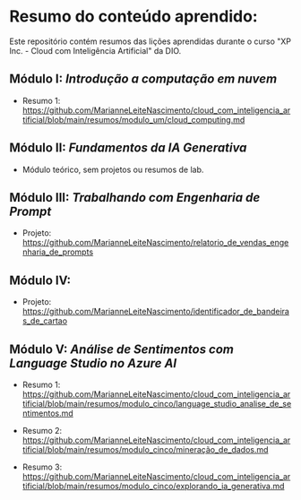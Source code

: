 # Resumo do conteúdo aprendido:
Este repositório contém resumos das lições aprendidas durante o curso "XP Inc. - Cloud com Inteligência Artificial" da DIO.

## Módulo I: *Introdução a computação em nuvem*

- Resumo 1: https://github.com/MarianneLeiteNascimento/cloud_com_inteligencia_artificial/blob/main/resumos/modulo_um/cloud_computing.md

## Módulo II: *Fundamentos da IA Generativa*

- Módulo teórico, sem projetos ou resumos de lab.

## Módulo III: *Trabalhando com Engenharia de Prompt*

- Projeto: https://github.com/MarianneLeiteNascimento/relatorio_de_vendas_engenharia_de_prompts
  
## Módulo IV:

- Projeto: https://github.com/MarianneLeiteNascimento/identificador_de_bandeiras_de_cartao

## Módulo V: *Análise de Sentimentos com Language Studio no Azure AI*

- Resumo 1:  https://github.com/MarianneLeiteNascimento/cloud_com_inteligencia_artificial/blob/main/resumos/modulo_cinco/language_studio_analise_de_sentimentos.md

- Resumo 2: https://github.com/MarianneLeiteNascimento/cloud_com_inteligencia_artificial/blob/main/resumos/modulo_cinco/mineração_de_dados.md

- Resumo 3:  https://github.com/MarianneLeiteNascimento/cloud_com_inteligencia_artificial/blob/main/resumos/modulo_cinco/explorando_ia_generativa.md
